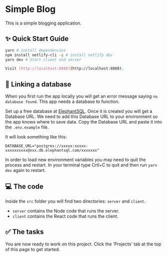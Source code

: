 # Simple Blog

This is a simple blogging application.

## ✨ Quick Start Guide

```bash
yarn # install dependencies
npm install netlify-cli -g # install netlify dev
yarn dev # Start client and server

Visit [http://localhost:8888](http://localhost:8888).
```

## 🔗 Linking a database

When you first run the app locally you will get an error message saying `no database found`. This app needs a database to function.

Set up a free database at [ElephantSQL](https://www.elephantsql.com). Once it is created you will get a Database URL. We need to add this Database URL to your environment so the app knows where to save data. Copy the Database URL and paste it into the `.env.example` file.

It will look something like this:

```
DATABASE_URL="postgres://xxxxx:xxxxx-xxxxxxxxxx@xxx.db.elephantsql.com/xxxxxxx"
```

In order to load new environment variables you may need to quit the process and restart. In your terminal type Crtl+C to quit and then run `yarn dev` again to restart.

## 💻 The code

Inside the `src` folder you will find two directories: `server` and `client`.

- `server` contains the Node code that runs the server.
- `client` contains the React code that runs the client.

## ✅ The tasks

You are now ready to work on this project. Click the 'Projects' tab at the top of this page to get started.
